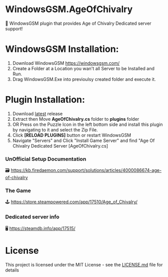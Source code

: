 # WindowsGSM.AgeOfChivalry
🧩 WindowsGSM plugin that provides Age of Chivalry Dedicated server support!

# WindowsGSM Installation: 
1. Download  WindowsGSM https://windowsgsm.com/ 
2. Create a Folder at a Location you wan't all Server to be Installed and Run.
4. Drag WindowsGSM.Exe into previoulsy created folder and execute it.

# Plugin Installation:
1. Download [latest](https://github.com/ohmcodes/WindowsGSM.AgeOfChivalry/releases/latest) release
2. Extract then Move **AgeOfChivalry.cs** folder to **plugins** folder
3. OR Press on the Puzzle Icon in the left bottom side and install this plugin by navigating to it and select the Zip File.
4. Click **[RELOAD PLUGINS]** button or restart WindowsGSM
5. Navigate "Servers" and Click "Install Game Server" and find "Age Of Chivalry Dedicated Server [AgeOfChivalry.cs]

### UnOfficial Setup Documentation
🗃️ https://kb.firedaemon.com/support/solutions/articles/4000086674-age-of-chivalry

### The Game
🕹️ https://store.steampowered.com/app/17510/Age_of_Chivalry/


### Dedicated server info
🖥️ https://steamdb.info/app/17515/

# License
This project is licensed under the MIT License - see the <a href="https://github.com/ohmcodes/WindowsGSM.AgeOfChivalry/blob/main/LICENSE">LICENSE.md</a> file for details
